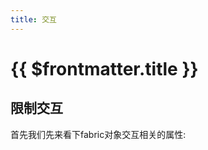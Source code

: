 ```yaml
---
title: 交互
---
```


# {{ $frontmatter.title }} <Badge type="warning" text="WIP"/>



## 限制交互

首先我们先来看下fabric对象交互相关的属性:
<!--@include: ../source/parts/control.md -->

